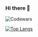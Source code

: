 ### Hi there 👋

<image src="https://www.codewars.com/users/dezhik74/badges/large" alt="Codewars">


<!-- [![LeetCode stats](https://leetcode-stats-six.vercel.app/api?username=dezhik74&theme=dark)](https://github.com/KnlnKS/leetcode-stats) -->


[![Top Langs](https://github-readme-stats.vercel.app/api/top-langs/?username=dezhik74&theme=radical)](https://github.com/anuraghazra/github-readme-stats)



<!--
**dezhik74/dezhik74** is a ✨ _special_ ✨ repository because its `README.md` (this file) appears on your GitHub profile.

Here are some ideas to get you started:

- 🔭 I’m currently working on ...
- 🌱 I’m currently learning ...
- 👯 I’m looking to collaborate on ...
- 🤔 I’m looking for help with ...
- 💬 Ask me about ...
- 📫 How to reach me: ...
- 😄 Pronouns: ...
- ⚡ Fun fact: ...
-->
